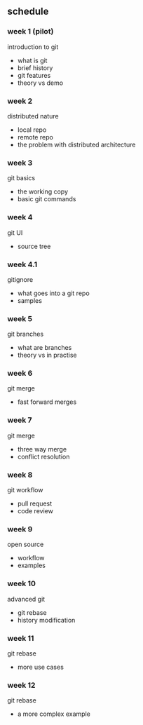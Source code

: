 ## schedule

### week 1 (pilot)
introduction to git
- what is git
- brief history
- git features
- theory vs demo

### week 2
distributed nature
- local repo
- remote repo
- the problem with distributed architecture

### week 3
git basics
- the working copy
- basic git commands

### week 4
git UI
- source tree

### week 4.1
gitignore
- what goes into a git repo
- samples

### week 5
git branches
- what are branches
- theory vs in practise

### week 6
git merge
- fast forward merges

### week 7
git merge
- three way merge
- conflict resolution

### week 8
git workflow
- pull request
- code review

### week 9
open source
- workflow
- examples 

### week 10
advanced git
- git rebase
- history modification

### week 11
git rebase
- more use cases

### week 12
git rebase
- a more complex example
